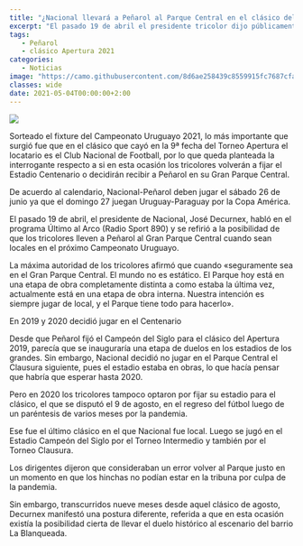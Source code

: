 ```yaml
---
title: "¿Nacional llevará a Peñarol al Parque Central en el clásico del 26 de junio?"
excerpt: "El pasado 19 de abril el presidente tricolor dijo públicamente que cuando le toque ser local ante el aurinegro «seguramente sea en el Gran Parque Central»."
tags:
   - Peñarol
   - clásico Apertura 2021
categories:
   - Noticias
image: "https://camo.githubusercontent.com/8d6ae258439c8559915fc7687cfa7b7f6df1204748ea9a7f8d2dee5440f0fabc/68747470733a2f2f7777772e72657075626c6963612e636f6d2e75792f77702d636f6e74656e742f75706c6f6164732f323032312f30352f436c617369636f2e6a7067"
classes: wide
date: 2021-05-04T00:00:00+2:00
---
```



<img src="https://camo.githubusercontent.com/8d6ae258439c8559915fc7687cfa7b7f6df1204748ea9a7f8d2dee5440f0fabc/68747470733a2f2f7777772e72657075626c6963612e636f6d2e75792f77702d636f6e74656e742f75706c6f6164732f323032312f30352f436c617369636f2e6a7067">


Sorteado el fixture del Campeonato Uruguayo 2021, lo más importante que surgió fue que en el clásico que cayó en la 9ª fecha del Torneo Apertura el locatario es el Club Nacional de Football, por lo que queda planteada la interrogante respecto a si en esta ocasión los tricolores volverán a fijar el Estadio Centenario o decidirán recibir a Peñarol en su Gran Parque Central.


De acuerdo al calendario, Nacional-Peñarol deben jugar el sábado 26 de junio ya que el domingo 27 juegan Uruguay-Paraguay por la Copa América.


El pasado 19 de abril, el presidente de Nacional, José Decurnex, habló en el programa Último al Arco (Radio Sport 890) y se refirió a la posibilidad de que los tricolores lleven a Peñarol al Gran Parque Central cuando sean locales en el próximo Campeonato Uruguayo.


La máxima autoridad de los tricolores afirmó que cuando «seguramente sea en el Gran Parque Central. El mundo no es estático. El Parque hoy está en una etapa de obra completamente distinta a como estaba la última vez, actualmente está en una etapa de obra interna. Nuestra intención es siempre jugar de local, y el Parque tiene todo para hacerlo».


En 2019 y 2020 decidió jugar en el Centenario


Desde que Peñarol fijó el Campeón del Siglo para el clásico del Apertura 2019, parecía que se inauguraría una etapa de duelos en los estadios de los grandes. Sin embargo, Nacional decidió no jugar en el Parque Central el Clausura siguiente, pues el estadio estaba en obras, lo que hacía pensar que habría que esperar hasta 2020.


Pero en 2020 los tricolores tampoco optaron por fijar su estadio para el clásico, el que se disputó el 9 de agosto, en el regreso del fútbol luego de un paréntesis de varios meses por la pandemia.


Ese fue el último clásico en el que Nacional fue local. Luego se jugó en el Estadio Campeón del Siglo por el Torneo Intermedio y también por el Torneo Clausura.


Los dirigentes dijeron que consideraban un error volver al Parque justo en un momento en que los hinchas no podían estar en la tribuna por culpa de la pandemia.


Sin embargo, transcurridos nueve meses desde aquel clásico de agosto, Decurnex manifestó una postura diferente, referida a que en esta ocasión existía la posibilidad cierta de llevar el duelo histórico al escenario del barrio La Blanqueada.


